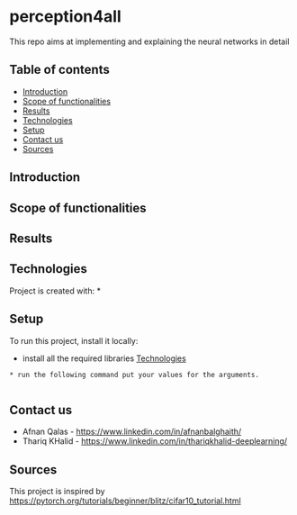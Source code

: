 # perception4all
This repo aims at implementing and explaining the neural networks in detail
## Table of contents
* [Introduction](#introduction)
* [Scope of functionalities](#scope-of-functionalities)
* [Results](#results)
* [Technologies](#technologies)
* [Setup](#setup)
* [Contact us](#contact-us)
* [Sources](#sources)

## Introduction

## Scope of functionalities


## Results

## Technologies
Project is created with:
* 

## Setup
To run this project, install it locally:

* install all the required libraries [Technologies](#technologies)
```
* run the following command put your values for the arguments.


```
## Contact us
* Afnan Qalas - https://www.linkedin.com/in/afnanbalghaith/
* Thariq KHalid - https://www.linkedin.com/in/thariqkhalid-deeplearning/

## Sources
This project is inspired by https://pytorch.org/tutorials/beginner/blitz/cifar10_tutorial.html
